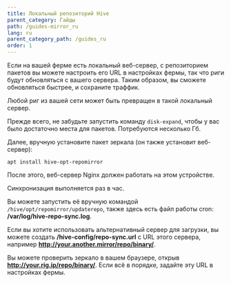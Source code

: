 ```yaml
---
title: Локальный репозиторий Hive
parent_category: Гайды
path: /guides-mirror_ru
lang: ru
parent_category_path: /guides_ru
order: 1
---
```


Если на вашей ферме есть локальный веб-сервер, с репозиторием пакетов вы можете настроить его URL в настройках фермы, так что риги будут обновляться с вашего сервера. Таким образом, вы сможете обновляться быстрее, и сохраните траффик.

Любой риг из вашей сети может быть превращен в такой локальный сервер.

Прежде всего, не забудьте запустить команду `disk-expand`, чтобы у вас было достаточно места для пакетов. Потребуются несколько Гб.

Далее, вручную установите пакет зеркала (он также установит веб-сервер):

`apt install hive-opt-repomirror`

После этого, веб-сервер Nginx должен работать на этом устройстве.

Синхронизация выполняется раз в час.

Вы можете запустить её вручную командой `/hive/opt/repomirror/updaterepo`, также здесь есть файл работы cron: **/var/log/hive-repo-sync.log**.

Если вы хотите использовать альтернативный сервер для загрузки, вы можете создать **/hive-config/repo-sync.url** с URL этого сервера, например **http://your.another.mirror/repo/binary/**.

Вы можете проверить зеркало в вашем браузере, открыв **http://your.rig.ip/repo/binary/**. Если всё в порядке, задайте эту URL в настройках фермы.
